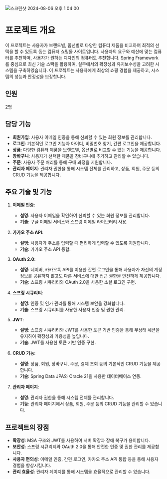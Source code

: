 ![스크린샷 2024-08-06 오후 1 04 00](https://github.com/user-attachments/assets/84effe85-7bea-48af-8960-006384c9532f)
# 프로젝트 개요

이 프로젝트는 사용자가 브랜드별, 옵션별로 다양한 컴퓨터 제품을 비교하여 최적의 선택을 할 수 있도록 돕는 컴퓨터 쇼핑몰 사이트입니다. 사용자의 요구와 예산에 맞는 컴퓨터를 추천하며, 사용자가 원하는 디자인의 컴퓨터도 추천합니다. Spring Framework를 중심으로 최신 기술 스택을 활용하여, 실무에서의 확장성과 유지보수성을 고려한 시스템을 구축하였습니다. 이 프로젝트는 사용자에게 최상의 쇼핑 경험을 제공하고, 시스템의 성능과 안정성을 보장합니다.

## 인원
   2명


## 담당 기능

- **회원가입**: 사용자 이메일 인증을 통해 신뢰할 수 있는 회원 정보를 관리합니다.
- **로그인**: 기본적인 로그인 기능과 아이디, 비밀번호 찾기, 간편 로그인을 제공합니다.
- **상품**: 다양한 컴퓨터 제품을 브랜드별, 옵션별로 비교할 수 있는 기능을 제공합니다.
- **장바구니**: 사용자가 선택한 제품을 장바구니에 추가하고 관리할 수 있습니다.
- **주문**: 사용자 주문 처리를 통해 구매 과정을 지원합니다.
- **관리자 페이지**: 관리자 권한을 통해 시스템 전체를 관리하고, 상품, 회원, 주문 등의 CRUD 기능을 제공합니다.

## 주요 기술 및 기능

1. **이메일 인증**:
   - **설명**: 사용자 이메일을 확인하여 신뢰할 수 있는 회원 정보를 관리합니다.
   - **기술**: 구글 이메일 서비스와 스프링 이메일 라이브러리 사용.

2. **카카오 주소 API**:
   - **설명**: 사용자가 주소를 입력할 때 편리하게 입력할 수 있도록 지원합니다.
   - **기술**: 카카오 주소 API 통합.

3. **OAuth 2.0**:
   - **설명**: 네이버, 카카오톡 API를 이용한 간편 로그인을 통해 사용자가 자신의 계정 정보를 공유하지 않고도 다른 서비스에 대한 접근 권한을 안전하게 제공합니다.
   - **기술**: 스프링 시큐리티와 OAuth 2.0을 사용한 소셜 로그인 구현.

4. **스프링 시큐리티**:
   - **설명**: 인증 및 인가 관리를 통해 시스템 보안을 강화합니다.
   - **기술**: 스프링 시큐리티를 사용한 사용자 인증 및 권한 관리.

5. **JWT**:
   - **설명**: 스프링 시큐리티와 JWT를 사용한 토큰 기반 인증을 통해 무상태 세션을 유지하여 확장성과 가용성을 높입니다.
   - **기술**: JWT를 사용한 토큰 기반 인증 구현.

6. **CRUD 기능**:
   - **설명**: 상품, 회원, 장바구니, 주문, 결제 조회 등의 기본적인 CRUD 기능을 제공합니다.
   - **기술**: Spring Data JPA와 Oracle 21을 사용한 데이터베이스 연동.

7. **관리자 페이지**:
   - **설명**: 관리자 권한을 통해 시스템 전체를 관리합니다.
   - **기능**: 관리자 페이지에서 상품, 회원, 주문 등의 CRUD 기능을 관리할 수 있습니다.

## 프로젝트의 장점

- **확장성**: MSA 구조와 JWT를 사용하여 서버 확장과 장애 복구가 용이합니다.
- **보안성**: 스프링 시큐리티와 OAuth 2.0을 통해 안전한 인증 및 권한 관리를 제공합니다.
- **사용자 편의성**: 이메일 인증, 간편 로그인, 카카오 주소 API 통합 등을 통해 사용자 경험을 향상시킵니다.
- **관리 효율성**: 관리자 페이지를 통해 시스템을 효율적으로 관리할 수 있습니다.
